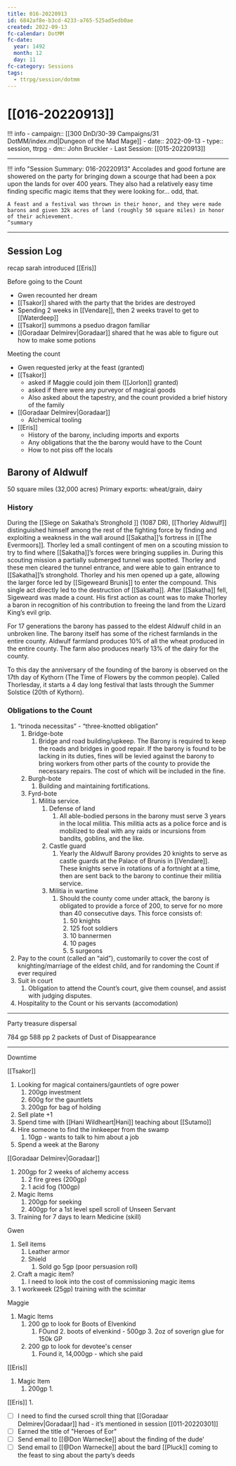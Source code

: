 ```yaml
---
title: 016-20220913
id: 6842af8e-b3cd-4233-a765-525ad5edb0ae
created: 2022-09-13
fc-calendar: DotMM
fc-date:
  year: 1492
  month: 12
  day: 11
fc-category: Sessions
tags:
  - ttrpg/session/dotmm
---
```


# [[016-20220913]]

!!! info
    - campaign:: [[300 DnD/30-39 Campaigns/31 DotMM/index.md|Dungeon of the Mad Mage]]
    - date:: 2022-09-13
    - type:: session, ttrpg
    - dm:: John Bruckler
    - Last Session: [[015-20220913]]


---

!!! info "Session Summary: 016-20220913"
    Accolades and good fortune are showered on the party for bringing down a scourge that had been a pox upon the lands for over 400 years. They also had a relatively easy time finding specific magic items that they were looking for… odd, that.
    
    A feast and a festival was thrown in their honor, and they were made barons and given 32k acres of land (roughly 50 square miles) in honor of their achievement.
    ^summary

---

## Session Log

recap
sarah introduced [[Eris]]

Before going to the Count
- Gwen recounted her dream
- [[Tsakor]] shared with the party that the brides are destroyed
- Spending 2 weeks in [[Vendare]], then 2 weeks travel to get to [[Waterdeep]]
- [[Tsakor]] summons a pseduo dragon familiar
- [[Goradaar Delmirev|Goradaar]] shared that he was able to figure out how to make some potions

Meeting the count
- Gwen requested jerky at the feast (granted)
- [[Tsakor]] 
	- asked if Maggie could join them ([[Jorlon]] granted)
	- asked if there were any purveyor of magical goods
	- Also asked about the tapestry, and the count provided a brief history of the  family 
- [[Goradaar Delmirev|Goradaar]]
	- Alchemical tooling
- [[Eris]]
	- History of the barony, including imports and exports
	- Any obligations that the the barony would have to the Count
	- How to not piss off the locals

## Barony of Aldwulf

50 square miles (32,000 acres)
Primary exports: wheat/grain, dairy

### History

During the [[Siege on Sakatha’s Stronghold ]] (1087 DR), [[Thorley Aldwulf]]  distinguished himself among the rest of the fighting force by finding and exploiting a weakness in the wall around [[Sakatha]]’s fortress in [[The Evermoors]]. Thorley led a small contingent of men on a scouting mission to try to find where [[Sakatha]]’s forces were bringing supplies in. During this scouting mission a partially submerged tunnel was spotted. Thorley and these men cleared the tunnel entrance, and were able to gain entrance to [[Sakatha]]’s stronghold. Thorley and his men opened up a gate, allowing the larger force led by [[Sigeweard Brunis]] to enter the compound. This single act directly led to the destruction of [[Sakatha]]. After [[Sakatha]] fell, Sigeweard was made a count. His first action as count was to make Thorley a baron in recognition of his contribution to freeing the land from the Lizard King’s evil grip.

For 17 generations the barony has passed to the eldest Aldwulf child in an unbroken line. The barony itself has some of the richest farmlands in the entire county. Aldwulf farmland produces 10% of all the wheat produced in the entire county. The farm also produces nearly 13% of the dairy for the county.

To this day the anniversary of the founding of the barony is observed on the 17th day of Kythorn (The Time of Flowers by the common people). Called Thorlesday, it starts a 4 day long festival that lasts through the Summer Solstice (20th of Kythorn).

### Obligations to the Count

1. “trinoda necessitas” - “three-knotted obligation”
	1. Bridge-bote
		1. Bridge and road building/upkeep. The Barony is required to keep the roads and bridges in good repair. If the barony is found to be lacking in its duties, fines will be levied against the barony to bring workers from other parts of the county to provide the necessary repairs. The cost of which will be included in the fine.
	2. Burgh-bote
		1. Building and maintaining fortifications. 
	3. Fyrd-bote
		1. Militia service. 
			1. Defense of land
				1. All able-bodied persons in the barony must serve 3 years in the local militia. This militia acts as a police force and is mobilized to deal with any raids or incursions from bandits, goblins, and the like.
			2. Castle guard
				1. Yearly the Aldwulf Barony provides 20 knights to serve as castle guards at the Palace of Brunis in [[Vendare]]. These knights serve in rotations of a fortnight at a time, then are sent back to the barony to continue their militia service.
			3. Militia in wartime
				1. Should the county come under attack, the barony is obligated to provide a force of 200, to serve for no more than 40 consecutive days. This force  consists of:
					1. 50 knights
					2. 125 foot soldiers
					3. 10 bannermen
					4. 10 pages
					6. 5 surgeons
2. Pay to the count (called an “aid”), customarily to cover the cost of knighting/marriage of the eldest child, and for randoming the Count if ever required
3. Suit in court
	1. Obligation to attend the Count’s court, give them counsel, and assist with judging disputes.
4. Hospitality to the Count or his servants (accomodation)

---
Party treasure dispersal

784 gp
588 pp
2 packets of Dust of Disappearance

---
Downtime

[[Tsakor]]
1. Looking for magical containers/gauntlets of ogre power
	1. 200gp investment 
	2. 600g for the gauntlets
	3. 200gp for bag of holding
2. Sell plate +1
3. Spend time with [[Hani Wildheart|Hani]] teaching about [[Sutamo]]
4. Hire someone to find the innkeeper from the swamp
	1. 10gp - wants to talk to him about a job
5. Spend a week at the Barony

[[Goradaar Delmirev|Goradaar]]
1. 200gp for 2 weeks of alchemy access
	1. 2 fire grees (200gp)
	2. 1 acid fog (100gp)
2. Magic Items
	1. 200gp for seeking
	2. 400gp for a 1st level spell scroll of Unseen Servant
3. Training for 7 days to learn Medicine (skill)

Gwen
1. Sell items
	1. Leather armor
	2. Shield
		1. Sold go 5gp (poor persuasion roll)
2. Craft a magic item?
	1. I need to look into the cost of commissioning magic items
2. 1 workweek (25gp) training with the scimitar

Maggie
1. Magic Items
	1. 200 gp to look for Boots of Elvenkind
		1. FOund
			2. boots of elvenkind - 500gp
			3. 2oz of soverign glue for 150k GP
	2. 200 gp to look for devotee's censer
		1. Found it, 14,000gp - which she paid

[[Eris]]
1. Magic Item
	1. 200gp
		1. 

[[Eris]]
1. 

- [ ] I need to find the cursed scroll thing that [[Goradaar Delmirev|Goradaar]] had - it’s mentioned in session [[011-20220301]]
- [ ] Earned the title of "Heroes of Eor"
- [ ] Send email to [[@Don Warnecke]] about the finding of the dude'
- [ ] Send email to [[@Don Warnecke]] about the bard [[Pluck]] coming to the feast to sing about the party’s deeds